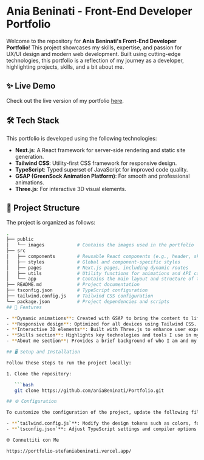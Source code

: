# Ania Beninati - Front-End Developer Portfolio

Welcome to the repository for **Ania Beninati's Front-End Developer Portfolio**! This project showcases my skills, expertise, and passion for UX/UI design and modern web development. Built using cutting-edge technologies, this portfolio is a reflection of my journey as a developer, highlighting projects, skills, and a bit about me.

## ✨ Live Demo

Check out the live version of my portfolio [here](https://your-portfolio-link.com).

## 🛠️ Tech Stack

This portfolio is developed using the following technologies:

- **Next.js**: A React framework for server-side rendering and static site generation.
- **Tailwind CSS**: Utility-first CSS framework for responsive design.
- **TypeScript**: Typed superset of JavaScript for improved code quality.
- **GSAP (GreenSock Animation Platform)**: For smooth and professional animations.
- **Three.js**: For interactive 3D visual elements.

## 📂 Project Structure

The project is organized as follows:

```bash
.
├── public
│   └── images            # Contains the images used in the portfolio
├── src
│   ├── components        # Reusable React components (e.g., header, skills section)
│   ├── styles            # Global and component-specific styles
│   ├── pages             # Next.js pages, including dynamic routes
│   ├── utils             # Utility functions for animations and API calls
│   └── app               # Contains the main layout and structure of the site
├── README.md             # Project documentation
├── tsconfig.json         # TypeScript configuration
├── tailwind.config.js    # Tailwind CSS configuration
└── package.json          # Project dependencies and scripts
## 🚀 Features

- **Dynamic animations**: Created with GSAP to bring the content to life.
- **Responsive design**: Optimized for all devices using Tailwind CSS.
- **Interactive 3D elements**: Built with Three.js to enhance user experience.
- **Skills section**: Highlights key technologies and tools I use in my development workflow.
- **About me section**: Provides a brief background of who I am and my approach to development.

## 🖥️ Setup and Installation

Follow these steps to run the project locally:

1. Clone the repository:

   ```bash
   git clone https://github.com/aniaBeninati/Portfolio.git

## ⚙️ Configuration

To customize the configuration of the project, update the following files:

- **`tailwind.config.js`**: Modify the design tokens such as colors, font sizes, and breakpoints.
- **`tsconfig.json`**: Adjust TypeScript settings and compiler options as needed.

🌐 Connettiti con Me

https://portfolio-stefaniabeninati.vercel.app/